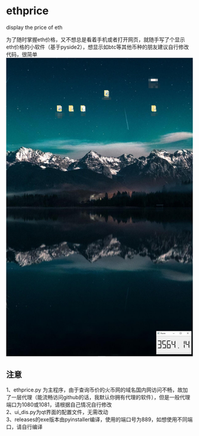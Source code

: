 # ethprice
display the price of eth

为了随时掌握eth价格，又不想总是看着手机或者打开网页，就随手写了个显示eth价格的小软件（基于pyside2），想显示如btc等其他币种的朋友建议自行修改代码，很简单  
![pic](pic/ethprice.jpg)

## 注意
1、ethprice.py 为主程序，由于查询币价的火币网的域名国内网访问不畅，故加了一层代理（能流畅访问github的话，我默认你拥有代理的软件），但是一般代理端口为1080或1081，请根据自己情况自行修改  
2、ui_dis.py为qt界面的配置文件，无需改动  
3、releases的exe版本由pyinstaller编译，使用的端口号为889，如想使用不同端口，请自行编译


